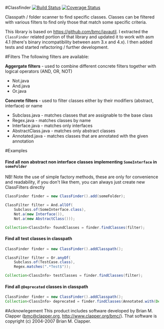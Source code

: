 #Classfinder
[![Build Status](https://travis-ci.org/poolik/classfinder.png?branch=master)](https://travis-ci.org/poolik/classfinder)
[![Coverage Status](https://coveralls.io/repos/poolik/classfinder/badge.png?branch=master)](https://coveralls.io/r/poolik/classfinder?branch=master)

Classpath / folder scanner to find specific classes. Classes can be filtered with various
filters to find only those that match some specific criteria.

This library is based on https://github.com/bmc/javautil.
I extracted the ```ClassFinder``` related portion of that library and updated
it to work with asm 4.1 (there's binary incompatibility between asm 3.x and 4.x).
I then added tests and started refactoring / further development.

#Filters
The following filters are available:

**Aggergate filters** - used to combine different concrete filters together with logical operators (AND, OR, NOT)
* Not.java
* And.java
* Or.java

**Concrete filters** - used to filter classes either by their modifiers (abstract, interface) or name
* Subclass.java - matches classes that are assignable to the base class
* Regex.java - matches classes by name
* Interface.java - matches only interfaces
* AbstractClass.java - matches only abstract classes
* Annotated.java - matches classes that are annotated with the given annotation

#Examples
#### Find all non abstract non interface classes implementing ```SomeInterface``` in ```someFolder```

NB! Note the use of simple factory methods, these are only for convenience and readability,
if you don't like them, you can always just create new ClassFilters directly

```java
ClassFinder finder = new ClassFinder().add(someFolder);

ClassFilter filter = And.allOf(
    Subclass.of(SomeInterface.class),
    Not.a(new Interface()),
    Not.a(new AbstractClass()));

Collection<ClassInfo> foundClasses = finder.findClasses(filter);
```

#### Find all test classes in classpath

```java
ClassFinder finder = new ClassFinder().addClasspath();

ClassFilter filter = Or.anyOf(
    Subclass.of(TestCase.class),
    Regex.matches(".*Test$"));

Collection<ClassInfo> testClasses = finder.findClasses(filter);
```

#### Find all ```@Deprecated``` classes in classpath

```java
ClassFinder finder = new ClassFinder().addClasspath();
Collection<ClassInfo> deprecated = finder.findClasses(Annotated.with(Deprecated.class));
```

#Acknowlegement
This product includes software developed by Brian M. Clapper
(bmc@clapper.org, http://www.clapper.org/bmc/). That software is
copyright (c) 2004-2007 Brian M. Clapper.
